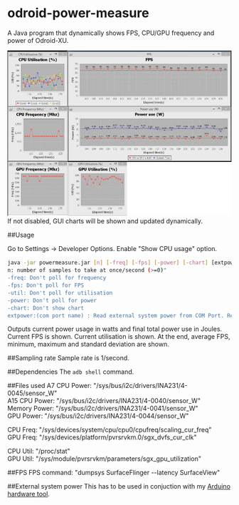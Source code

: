odroid-power-measure
====================

A Java program that dynamically shows FPS, CPU/GPU frequency and power of Odroid-XU.

<a href="misc/screenshot.png"><img src="misc/screenshot.png" align="centre"></a>
If not disabled, GUI charts will be shown and updated dynamically.

##Usage

Go to Settings -> Developer Options. Enable "Show CPU usage" option.

```bash
java -jar powermeasure.jar [n] [-freq] [-fps] [-power] [-chart] [extpower:(com port name)]
n: number of samples to take at once/second (>=0)"
-freq: Don't poll for frequency
-fps: Don't poll for FPS
-util: Don't poll for utilisation
-power: Don't poll for power
-chart: Don't show chart
extpower:(com port name) : Read external system power from COM Port. Requires power poll to be active

```

Outputs current power usage in watts and final total power use in Joules. Current FPS is shown. Current utilisation is shown. At the end, average FPS, minimum, maximum and standard deviation are shown.

##Sampling rate
Sample rate is 1/second.

##Dependencies
The `adb shell` command.

##Files used
A7 CPU Power: "/sys/bus/i2c/drivers/INA231/4-0045/sensor_W"  
A15 CPU Power: "/sys/bus/i2c/drivers/INA231/4-0040/sensor_W"  
Memory Power: "/sys/bus/i2c/drivers/INA231/4-0041/sensor_W"  
GPU Power: "/sys/bus/i2c/drivers/INA231/4-0044/sensor_W"  

CPU Freq: "/sys/devices/system/cpu/cpu0/cpufreq/scaling_cur_freq"  
GPU Freq: "/sys/devices/platform/pvrsrvkm.0/sgx_dvfs_cur_clk"

CPU Util: "/proc/stat"  
GPU Util: "/sys/module/pvrsrvkm/parameters/sgx_gpu_utilization"

##FPS
FPS command: "dumpsys SurfaceFlinger --latency SurfaceView"

##External system power
This has to be used in conjuction with my [Arduino hardware tool](https://github.com/yeokm1/power_measure_tool).
